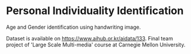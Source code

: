 # Personal Individuality Identification
Age and Gender identification using handwriting image.

Dataset is available on https://www.aihub.or.kr/aidata/133.
Final team project of 'Large Scale Multi-media' course at Carnegie Mellon University.
